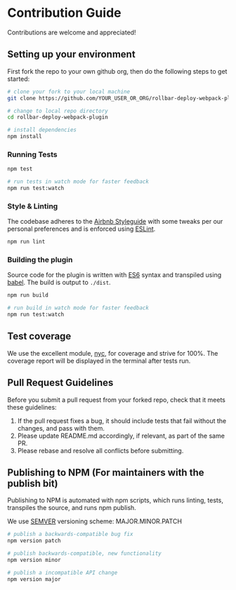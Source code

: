 # Contribution Guide

Contributions are welcome and appreciated!

## Setting up your environment

First fork the repo to your own github org, then do the following steps to get started:

```bash
# clone your fork to your local machine
git clone https://github.com/YOUR_USER_OR_ORG/rollbar-deploy-webpack-plugin.git

# change to local repo directory
cd rollbar-deploy-webpack-plugin

# install dependencies
npm install
```

### Running Tests

```bash
npm test
```

```bash
# run tests in watch mode for faster feedback
npm run test:watch
```

### Style & Linting

The codebase adheres to the [Airbnb Styleguide](https://github.com/airbnb/javascript) 
with some tweaks per our personal preferences and is enforced using [ESLint](http://eslint.org/).

```bash
npm run lint
```


### Building the plugin

Source code for the plugin is written with [ES6](https://github.com/lukehoban/es6features#readme)
syntax and transpiled using [babel](http://babeljs.io/). The build is output to `./dist`.

```bash
npm run build
```

```bash
# run build in watch mode for faster feedback
npm run test:watch
```


## Test coverage

We use the excellent module, [nyc](https://www.npmjs.com/package/nyc), for coverage and strive for 100%.
The coverage report will be displayed in the terminal after tests run.


## Pull Request Guidelines

Before you submit a pull request from your forked repo, check that it meets these guidelines:

1. If the pull request fixes a bug, it should include tests that fail without the changes, and pass
with them.
1. Please update README.md accordingly, if relevant, as part of the same PR.
1. Please rebase and resolve all conflicts before submitting.


## Publishing to NPM (For maintainers with the publish bit)

Publishing to NPM is automated with npm scripts, which runs linting, tests, transpiles the source,
and runs npm publish.

We use [SEMVER](http://semver.org/) versioning scheme: MAJOR.MINOR.PATCH

```bash
# publish a backwards-compatible bug fix
npm version patch

# publish backwards-compatible, new functionality
npm version minor

# publish a incompatible API change
npm version major
	